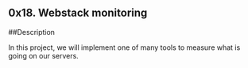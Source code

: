 ## 0x18. Webstack monitoring

##Description

 In this project, we will implement one of many tools to measure what is going on our servers.
